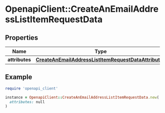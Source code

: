 # OpenapiClient::CreateAnEmailAddressListItemRequestData

## Properties

| Name | Type | Description | Notes |
| ---- | ---- | ----------- | ----- |
| **attributes** | [**CreateAnEmailAddressListItemRequestDataAttributes**](CreateAnEmailAddressListItemRequestDataAttributes.md) |  | [optional] |

## Example

```ruby
require 'openapi_client'

instance = OpenapiClient::CreateAnEmailAddressListItemRequestData.new(
  attributes: null
)
```

